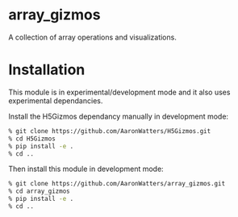 # array_gizmos
A collection of array operations and visualizations.

# Installation

This module is in experimental/development mode and it also uses experimental dependancies.

Install the H5Gizmos dependancy manually in development mode:

```bash
% git clone https://github.com/AaronWatters/H5Gizmos.git
% cd H5Gizmos
% pip install -e .
% cd ..
```

Then install this module in development mode:

```bash
% git clone https://github.com/AaronWatters/array_gizmos.git
% cd array_gizmos
% pip install -e .
% cd ..
```

